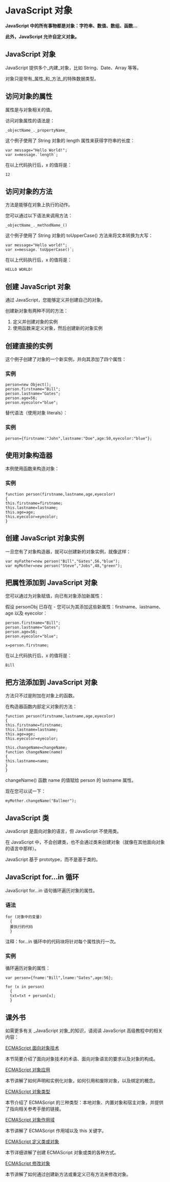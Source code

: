 
# JavaScript 对象




**JavaScript 中的所有事物都是对象：字符串、数值、数组、函数...**

**此外，JavaScript 允许自定义对象。**

## JavaScript 对象

JavaScript 提供多个_内建_对象，比如 String、Date、Array 等等。

对象只是带有_属性_和_方法_的特殊数据类型。

## 访问对象的属性

属性是与对象相关的值。

访问对象属性的语法是：

```
_objectName_._propertyName_
```

这个例子使用了 String 对象的 length 属性来获得字符串的长度：

```
var message="Hello World!";
var x=message.`length`;

```

在以上代码执行后，x 的值将是：

```
12
```

## 访问对象的方法

方法是能够在对象上执行的动作。

您可以通过以下语法来调用方法：

```
_objectName_._methodName_()
```

这个例子使用了 String 对象的 toUpperCase() 方法来将文本转换为大写：

```
var message="Hello world!";
var x=message.`toUpperCase()`;

```

在以上代码执行后，x 的值将是：

```
HELLO WORLD!
```

## 创建 JavaScript 对象

通过 JavaScript，您能够定义并创建自己的对象。

创建新对象有两种不同的方法：

1.  定义并创建对象的实例
2.  使用函数来定义对象，然后创建新的对象实例

## 创建直接的实例

这个例子创建了对象的一个新实例，并向其添加了四个属性：

### 实例

```
person=new Object();
person.firstname="Bill";
person.lastname="Gates";
person.age=56;
person.eyecolor="blue";

```



替代语法（使用对象 literals）：

### 实例

```
person={firstname:"John",lastname:"Doe",age:50,eyecolor:"blue"};
```



## 使用对象构造器

本例使用函数来构造对象：

### 实例

```
function person(firstname,lastname,age,eyecolor)
{
this.firstname=firstname;
this.lastname=lastname;
this.age=age;
this.eyecolor=eyecolor;
}

```



## 创建 JavaScript 对象实例

一旦您有了对象构造器，就可以创建新的对象实例，就像这样：

```
var myFather=new person("Bill","Gates",56,"blue");
var myMother=new person("Steve","Jobs",48,"green");

```

## 把属性添加到 JavaScript 对象

您可以通过为对象赋值，向已有对象添加新属性：

假设 personObj 已存在 - 您可以为其添加这些新属性：firstname、lastname、age 以及 eyecolor：

```
person.firstname="Bill";
person.lastname="Gates";
person.age=56;
person.eyecolor="blue";

x=person.firstname;

```

在以上代码执行后，x 的值将是：

```
Bill
```

## 把方法添加到 JavaScript 对象

方法只不过是附加在对象上的函数。

在构造器函数内部定义对象的方法：

```
function person(firstname,lastname,age,eyecolor)
{
this.firstname=firstname;
this.lastname=lastname;
this.age=age;
this.eyecolor=eyecolor;

this.changeName=changeName;
function changeName(name)
{
this.lastname=name;
}
}

```

changeName() 函数 name 的值赋给 person 的 lastname 属性。

现在您可以试一下：

```
myMother.changeName("Ballmer");
```



## JavaScript 类

JavaScript 是面向对象的语言，但 JavaScript 不使用类。

在 JavaScript 中，不会创建类，也不会通过类来创建对象（就像在其他面向对象的语言中那样）。

JavaScript 基于 prototype，而不是基于类的。

## JavaScript for...in 循环

JavaScript for...in 语句循环遍历对象的属性。

### 语法

```
for (对象中的变量)
  {
  要执行的代码
  }

```

注释：for...in 循环中的代码块将针对每个属性执行一次。

### 实例

循环遍历对象的属性：

```
var person={fname:"Bill",lname:"Gates",age:56};

for (x in person)
  {
  txt=txt + person[x];
  }

```






## 课外书

如需更多有关 _JavaScript 对象_的知识，请阅读 JavaScript 高级教程中的相关内容：



[ECMAScript 面向对象技术](/js/pro_js_object_oriented.asp "ECMAScript 面向对象技术")

本节简要介绍了面向对象技术的术语、面向对象语言的要求以及对象的构成。

[ECMAScript 对象应用](/js/pro_js_object_working_with.asp "ECMAScript 对象应用")

本节讲解了如何声明和实例化对象，如何引用和废除对象，以及绑定的概念。

[ECMAScript 对象类型](/js/pro_js_object_types.asp "ECMAScript 对象类型")

本节介绍了 ECMAScript 的三种类型：本地对象、内置对象和宿主对象，并提供了指向相关参考手册的链接。

[ECMAScript 对象作用域](/js/pro_js_object_scope.asp "ECMAScript 对象作用域")

本节讲解了 ECMAScript 作用域以及 this 关键字。

[ECMAScript 定义类或对象](/js/pro_js_object_defining.asp "ECMAScript 定义类或对象")

本节详细讲解了创建 ECMAScript 对象或类的各种方式。

[ECMAScript 修改对象](/js/pro_js_object_modifying.asp "ECMAScript 修改对象")

本节讲解了如何通过创建新方法或重定义已有方法来修改对象。
